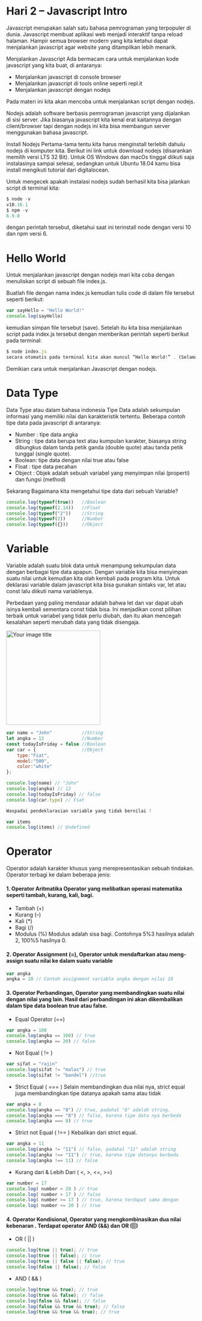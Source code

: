 # __Hari 2 – Javascript Intro__
 
Javascript merupakan salah satu bahasa pemrograman yang terpopuler di dunia. Javascript membuat aplikasi web menjadi interaktif tanpa reload halaman. Hampir semua browser modern yang kita ketahui dapat menjalankan javascript agar website yang ditampilkan lebih menarik.

Menjalankan Javascript 
Ada bermacam cara untuk menjalankan kode javascript yang kita buat, di antaranya:

* Menjalankan javascript di console browser
* Menjalankan javascript di tools online seperti repl.it
* Menjalankan javascript dengan nodejs
  
Pada materi ini kita akan mencoba untuk menjalankan script dengan nodejs.

Nodejs adalah software berbasis pemrograman javascript yang dijalankan di sisi server. Jika biasanya javascript kita kenal erat kaitannya dengan client/browser tapi dengan nodejs ini kita bisa membangun server menggunakan bahasa javascript.

Install Nodejs
Pertama-tama tentu kita harus menginstall terlebih dahulu nodejs di komputer kita. Berikut ini link untuk download nodejs (disarankan memilih versi LTS 32 Bit). Untuk OS Windows dan macOs tinggal diikuti saja instalasinya sampai selesai, sedangkan untuk Ubuntu 18.04 kamu bisa install mengikuti tutorial dari digitalocean.

Untuk mengecek apakah instalasi nodejs sudah berhasil kita bisa jalankan script di terminal kita:

```js
$ node -v 
v10.16.1
$ npm -v 
6.9.0
```

dengan perintah tersebut, diketahui saat ini terinstall node dengan versi 10 dan npm versi 6.

# __Hello World__

Untuk menjalankan javascript dengan nodejs mari kita coba dengan menuliskan script di sebuah file index.js.

Buatlah file dengan nama index.js kemudian tulis code di dalam file tersebut seperti berikut:

```js
var sayHello = "Hello World!" 
console.log(sayHello)
```

kemudian simpan file tersebut (save). Setelah itu kita bisa menjalankan script pada index.js tersebut dengan memberikan perintah seperti berikut pada terminal:

```js
$ node index.js
secara otomatis pada terminal kita akan muncul “Hello World!” . (Selamat Anda telah berhasil menjalankan program pertama Anda 😁)
```

Demikian cara untuk menjalankan Javascript dengan nodejs.

# __Data Type__

Data Type atau dalam bahasa indonesia Tipe Data adalah sekumpulan informasi yang memiliki nilai dan karakteristik tertentu. Beberapa contoh tipe data pada javascript di antaranya:

* Number : tipe data angka
* String : tipe data berupa text atau kumpulan karakter, biasanya string dibungkus dalam tanda petik ganda (double quote) atau tanda petik tunggal (single quote).
* Boolean: tipe data dengan nilai true atau false
* Float : tipe data pecahan
* Object : Objek adalah sebuah variabel yang menyimpan nilai (properti) dan fungsi (method)

Sekarang Bagaimana kita mengetahui tipe data dari sebuah Variable?

```js
console.log(typeof(true))   //Boolean
console.log(typeof(2.14))   //Float
console.log(typeof("2"))    //String 
console.log(typeof(2))      //Number 
console.log(typeof({}))     //Object
```

# __Variable__

Variable adalah suatu blok data untuk menampung sekumpulan data dengan berbagai tipe data apapun. Dengan variable kita bisa menyimpan suatu nilai untuk kemudian kita olah kembali pada program kita. Untuk deklarasi variable dalam javascript kita bisa gunakan sintaks var, let atau const lalu diikuti nama variablenya.

Perbedaan yang paling mendasar adalah bahwa let dan var dapat ubah isinya kembali sementara const tidak bisa. Ini menjadikan const pilihan terbaik untuk variabel yang tidak perlu diubah, dan itu akan mencegah kesalahan seperti merubah data yang tidak disengaja.

<img src="https://i.postimg.cc/Jn9zH5Gb/const-vs-let-vs-var.png" alt="Your image title" width="250"/>

```js
var name = "John"           //String
let angka = 12              //Number
const todayIsFriday = false //Boolean
var car = {                 //Object 
    type:"Fiat", 
    model:"500", 
    color:"white"
};

console.log(name) // "John"
console.log(angka) // 12
console.log(todayIsFriday) // false
console.log(car.type) // Fiat

Waspadai pendeklarasian variable yang tidak bernilai !

var items
console.log(items) // Undefined
```


# __Operator__

Operator adalah karakter khusus yang merepresentasikan sebuah tindakan. Operator terbagi ke dalam beberapa jenis:

#### 1. Operator Aritmatika Operator yang melibatkan operasi matematika seperti tambah, kurang, kali, bagi.
* Tambah (+)
* Kurang (–)
* Kali (*)
* Bagi (/)
* Modulus (%)
Modulus adalah sisa bagi. Contohnya 5%3 hasilnya adalah 2, 100%5 hasilnya 0.

#### 2. Operator Assignment (=), Operator untuk mendaftarkan atau meng-assign suatu nilai ke dalam suatu variable
```js
var angka 
angka = 10 // Contoh assignment variable angka dengan nilai 10
```
#### 3. Operator Perbandingan, Operator yang membandingkan suatu nilai dengan nilai yang lain. Hasil dari perbandingan ini akan dikembalikan dalam tipe data boolean **true** atau **false**.
   
* Equal Operator (==)
```js
var angka = 100
console.log(angka == 100) // true
console.log(angka == 20) // false
```

* Not Equal ( != )
```js
var sifat = "rajin"
console.log(sifat != "malas") // true
console.log(sifat != "bandel") //true 
```

* Strict Equal ( === ) Selain membandingkan dua nilai nya, strict equal juga membandingkan tipe datanya apakah sama atau tidak
```js  
var angka = 8
console.log(angka == "8") // true, padahal "8" adalah string.
console.log(angka === "8") // false, karena tipe data nya berbeda
console.log(angka === 8) // true 
```

* Strict not Equal ( !== ) Kebalikan dari strict equal.
```js
var angka = 11
console.log(angka != "11") // false, padahal "11" adalah string
console.log(angka !== "11") // true, karena tipe datanya berbeda
console.log(angka !== 11) // false
```

* Kurang dari & Lebih Dari ( <, >, <=, >=)
```js
var number = 17
console.log( number < 20 ) // true
console.log( number > 17 ) // false
console.log( number >= 17 ) // true, karena terdapat sama dengan
console.log( number <= 20 ) // true
```

#### 4. Operator Kondisional, Operator yang mengkombinasikan dua nilai kebenaran . Terdapat operator AND (&&) dan OR (||)
   
* OR ( || )
```js
console.log(true || true); // true
console.log(true || false); // true
console.log(true || false || false); // true
console.log(false || false); // false
```

* AND ( && )
```js
console.log(true && true); // true
console.log(true && false); // false
console.log(false && false); // false
console.log(false && true && true); // false
console.log(true && true && true); // true 
```